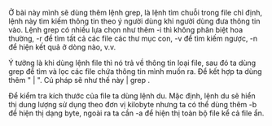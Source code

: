 Ở bài này mình sẽ dùng thêm lệnh grep, là lệnh tìm chuỗi trong file chỉ định, lệnh này tìm kiếm thông tin theo ý người dùng khi người dùng đưa thông tin vào. Lệnh grep có nhiều lựa chọn như thêm -i thì không phân biệt hoa thường, -r để tìm tất cả các file các thư mục con, -v để tìm kiếm ngược, -n để hiện kết quả ở dòng nào, v.v.

Ý tưởng là khi dùng lệnh file thì nó trả về thông tin loại file, sau đó ta dùng grep để tìm và lọc các file chứa thông tin mình muốn ra. Để kết hợp ta dùng thêm " | ". Cú pháp sẽ như thế này <command> | grep <patten>.

Để kiểm tra kích thước của file ta dùng lệnh du. Mặc định, lệnh du sẽ hiển thị dung lượng sử dụng theo đơn vị kilobyte nhưng ta có thể dùng thêm -b để hiện thị dạng byte, ngoài ra ta cần -a để hiện thị toàn bộ file kể cả file ẩn.
